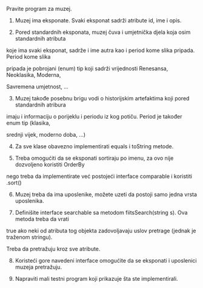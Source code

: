 Pravite program za muzej.

1) Muzej ima eksponate. Svaki eksponat sadrži atribute id, ime i opis.

2) Pored standardnih eksponata, muzej čuva i umjetnička djela koja osim standardnih atributa 

koje ima svaki eksponat, sadrže i ime autra kao i period kome slika pripada. Period kome slika 

pripada je pobrojani (enum) tip koji sadrži vrijednosti Renesansa, Neoklasika, Moderna, 

Savremena umjetnost, ...

3) Muzej takođe posebnu brigu vodi o historijskim artefaktima koji pored standardnih atribura 

imaju i informaciju o porijeklu i periodu iz kog potiču. Period je također enum tip (klasika, 

srednji vijek, moderno doba, ...)

4) Za sve klase obavezno implementirati equals i toString metode.

5) Treba omogućiti da se eksponati sortiraju po imenu, za ovo nije dozvoljeno koristiti OrderBy 

nego treba da implementirate već postojeći interface comparable i koristiti .sort()

6) Muzej treba da ima uposlenike, možete uzeti da postoji samo jedna vrsta uposlenika.

7) Definišite interface searchable sa metodom fiitsSearch(string s). Ova metoda treba da vrati 

true ako neki od atributa tog objekta zadovoljavaju uslov pretrage (jednak je traženom stringu). 

Treba da pretražuju kroz sve atribute.

8) Koristeći gore navedeni interface omogućite da se eksponati i uposlenici muzeja pretražuju.

9) Napraviti mali testni program koji prikazuje šta ste implementirali.